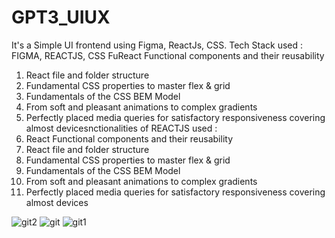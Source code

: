 # GPT3_UIUX
It's a Simple UI frontend using Figma, ReactJs, CSS.
Tech Stack used : FIGMA, REACTJS, CSS
FuReact Functional components and their reusability
1) React file and folder structure
2) Fundamental CSS properties to master flex & grid
3) Fundamentals of the CSS BEM Model
4) From soft and pleasant animations to complex gradients
5) Perfectly placed media queries for satisfactory responsiveness covering almost devicesnctionalities of REACTJS used :
6) React Functional components and their reusability
7) React file and folder structure
8) Fundamental CSS properties to master flex & grid
9) Fundamentals of the CSS BEM Model
10) From soft and pleasant animations to complex gradients
11) Perfectly placed media queries for satisfactory responsiveness covering almost devices



![git2](https://user-images.githubusercontent.com/66530112/154297506-43c798df-d253-47b9-8a28-3b721438ce5d.png)
![git](https://user-images.githubusercontent.com/66530112/154297517-d4acbb2b-005a-4790-97ac-4903ec76a478.png)
![git1](https://user-images.githubusercontent.com/66530112/154297532-c6f02464-3dc6-4116-9e7c-f16364d3fe86.png)
